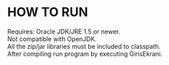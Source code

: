 # HOW TO RUN
Requires: Oracle JDK/JRE 1.5 or newer.  
Not compatible with OpenJDK.  
All the zip/jar libraries must be included to classpath.  
After compiling run program by executing GirisEkrani.

